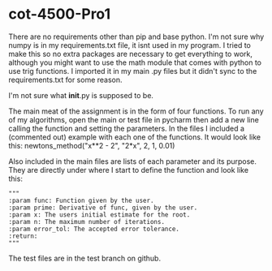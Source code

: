 # cot-4500-Pro1
There are no requirements other than pip and base python. I'm not sure why numpy is in my requirements.txt file, it isnt used in my program. I tried to make this so no extra packages are necessary to get everything to work, although you might want to use the math module that comes with python to use trig functions. I imported it in my main .py files but it didn't sync to the requirements.txt for some reason.

I'm not sure what __init__.py is supposed to be.

The main meat of the assignment is in the form of four functions. To run any of my algorithms, open the main or test file in pycharm then add a new line calling the function and setting the parameters. In the files I included a (commented out) example with each one of the functions. It would look like this: newtons_method("x**2 - 2", "2*x", 2, 1, 0.01)

Also included in the main files are lists of each parameter and its purpose. They are directly under where I start to define the function and look like this:  

    """
    :param func: Function given by the user.
    :param prime: Derivative of func, given by the user.
    :param x: The users initial estimate for the root.
    :param n: The maximum number of iterations.
    :param error_tol: The accepted error tolerance.
    :return:
    """
The test files are in the test branch on github.
